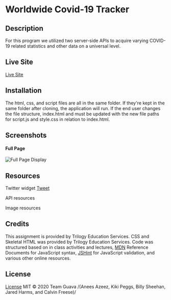 # Worldwide Covid-19 Tracker

## Description
For this program we utilized two server-side APIs to acquire varying COVID-19 related statistics and other data on a universal level. 
 
## Live Site
[Live Site]()

## Installation
The html, css, and script files are all in the same folder. If they're kept in the same folder after cloning, the application will run. If the end user changes the file structure, index.html and  must be updated with the new file paths for script.js and style.css in relation to index.html.

## Screenshots
#### Full Page
 ![Full Page Display](./Assets/fullpage.png)

## Resources
Twitter widget
  <a href="https://twitter.com/share?ref_src=twsrc%5Etfw" class="twitter-share-button" data-show-count="false">Tweet</a>

API resources

Image resources

## Credits
This assignment is provided by Trilogy Education Services. CSS and Skeletal HTML was provided by Trilogy Education Services. Code was structured based on in class activities and lectures, [MDN](https://developer.mozilla.org/en-US/) Reference Documents for JavaScript syntax, [JSHint](https://jshint.com/) for JavaScript validation, and various other online resources. 

## License

[License](https://github.com/whackingMUFN/Homework/WeekFive/LICENSE.txt)
MIT &copy; 2020 Team Guava /(Anees Azeez, Kiki Peggs, Billy Sheehan, Jared Harms, and Calvin Freese)/
